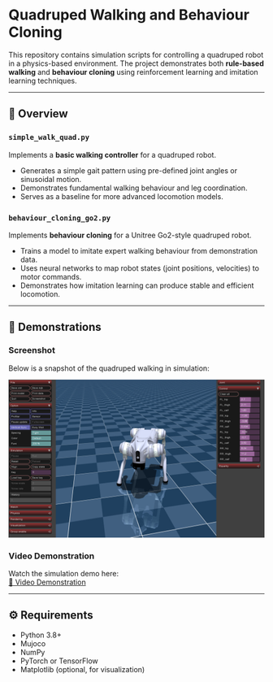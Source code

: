# Quadruped Walking and Behaviour Cloning

This repository contains simulation scripts for controlling a quadruped robot in a physics-based environment. The project demonstrates both **rule-based walking** and **behaviour cloning** using reinforcement learning and imitation learning techniques.

---

## 🐾 Overview

### `simple_walk_quad.py`
Implements a **basic walking controller** for a quadruped robot.  
- Generates a simple gait pattern using pre-defined joint angles or sinusoidal motion.  
- Demonstrates fundamental walking behaviour and leg coordination.  
- Serves as a baseline for more advanced locomotion models.

### `behaviour_cloning_go2.py`
Implements **behaviour cloning** for a Unitree Go2-style quadruped robot.  
- Trains a model to imitate expert walking behaviour from demonstration data.  
- Uses neural networks to map robot states (joint positions, velocities) to motor commands.  
- Demonstrates how imitation learning can produce stable and efficient locomotion.

---

## 📸 Demonstrations

### Screenshot
Below is a snapshot of the quadruped walking in simulation:

![Quadruped Walking Screenshot](Screenshot_Unitree_Go2.png)

### Video Demonstration
Watch the simulation demo here:  
[🎥 Video Demonstration]( Unitree_Recording_turn.mov)

---

## ⚙️ Requirements

- Python 3.8+
- Mujoco
- NumPy  
- PyTorch or TensorFlow  
- Matplotlib (optional, for visualization)


